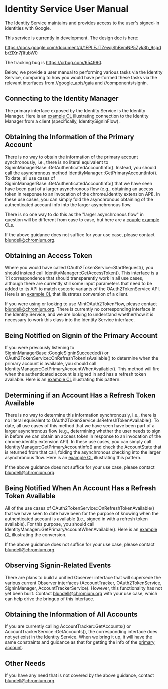 # Identity Service User Manual

The Identity Service maintains and provides access to the user's signed-in
identities with Google.

This service is currently in development. The design doc is here:

https://docs.google.com/document/d/1EPLEJTZewjiShBemNP5Zyk3b_9sgdbrZlXn7j1fubW0

The tracking bug is https://crbug.com/654990.

Below, we provide a user manual to performing various tasks via the Identity
Service, comparing to how you would have performed these tasks via the relevant
interfaces from //google_apis/gaia and //components/signin.

## Connecting to the Identity Manager

The primary interface exposed by the Identity Service is the Identity Manager.
Here is an [example CL](https://chromium-review.googlesource.com/c/539637/)
illustrating connection to the Identity Manager from a client
(specifically, IdentitySigninFlow).

## Obtaining the Information of the Primary Account

There is no way to obtain the information of the primary account synchronously,
i.e., there is no literal equivalent to
SigninManagerBase::GetAuthenticatedAccountInfo(). Instead, you should call the
asynchronous method IdentityManager::GetPrimaryAccountInfo(). To date, all use
cases of SigninManagerBase::GetAuthenticatedAccountInfo() that we have seen have
been part of a larger asynchronous flow (e.g., obtaining an access token in
response to an invocation of the chrome.identity extension API). In these use
cases, you can simply fold the asynchronous obtaining of the authenticated
account info into the larger asynchronous flow.

There is no one way to do this as the "larger asynchronous flow" in question
will be different from case to case, but here are a
[couple](https://chromium-review.googlesource.com/c/536754/)
[example](https://chromium-review.googlesource.com/c/558096/) CLs.

If the above guidance does not suffice for your use case, please contact
blundell@chromium.org.

## Obtaining an Access Token

Where you would have called OAuth2TokenService::StartRequest(), you should
instead call IdentityManager::GetAccessToken(). This interface is a 1:1
correspondence that should transparently work in all use cases, although there
are currently still some input parameters that need to be added to its API to
match esoteric variants of the OAuth2TokenService API. Here is an [example
CL](https://chromium-review.googlesource.com/c/514047/) that illustrates
conversion of a client.

If you were using or looking to use MintOAuth2TokenFlow, please contact
blundell@chromium.org. There is currently no corresponding interface in the
Identity Service, and we are looking to understand whether/how it is necessary
to work this class into the Identity Service interface.

## Being Notified on Signin of the Primary Account

If you were previously listening to SigninManagerBase::GoogleSigninSucceeded()
or OAuth2TokenService::OnRefreshTokenIsAvailable() to determine when the primary
account is available, you should call
IdentityManager::GetPrimaryAccountWhenAvailable(). This method will fire when
the authenticated account is signed in and has a refresh token available. Here
is an [example CL](https://chromium-review.googlesource.com/c/539637/)
illustrating this pattern.

## Determining if an Account Has a Refresh Token Available

There is no way to determine this information synchronously, i.e., there is no
literal equivalent to OAuth2TokenService::IsRefreshTokenAvailable().  To date,
all use cases of this method that we have seen have been part of a larger
asynchronous flow (e.g., determining whether the user needs to sign in before we
can obtain an access token in response to an invocation of the chrome.identity
extension API). In these use cases, you can simply call
IdentityManager::GetPrimaryAccountInfo() and check the AccountState that is
returned from that call, folding the asynchronous checking into the larger
asynchronous flow. Here is an [example
CL](https://chromium-review.googlesource.com/c/538672/) illustrating this
pattern.

If the above guidance does not suffice for your use case, please contact
blundell@chromium.org.

## Being Notified When An Account Has a Refresh Token Available

All of the use cases of OAuth2TokenService::OnRefreshTokenAvailable() that we
have seen to date have been for the purpose of knowing when the authenticated
account is available (i.e., signed in with a refresh token available). For this
purpose, you should call IdentityManager::GetPrimaryAccountWhenAvailable(). Here
is an [example CL](https://chromium-review.googlesource.com/c/539637/) illustrating the conversion.

If the above guidance does not suffice for your use case, please contact
blundell@chromium.org.

## Observing Signin-Related Events

There are plans to build a unified Observer interface that will supersede the
various current Observer interfaces (AccountTracker, OAuth2TokenService,
SigninManager, AccountTrackerService). However, this functionality has not yet
been built. Contact blundell@chromium.org with your use case, which can help
drive the bringup of this interface.

## Obtaining the Information of All Accounts

If you are currently calling AccountTracker::GetAccounts() or
AccountTrackerService::GetAccounts(), the corresponding interface does not yet
exist in the Identity Service. When we bring it up, it will have the same
constraints and guidance as that for getting the info of the [primary
account](#obtaining-the-information-of-the-primary-account).

## Other Needs

If you have any need that is not covered by the above guidance, contact
blundell@chromium.org.
